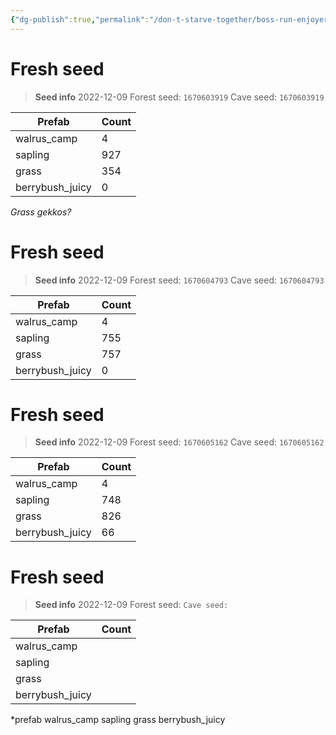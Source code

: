 ```yaml
---
{"dg-publish":true,"permalink":"/don-t-starve-together/boss-run-enjoyers/world-seeds-unexplored/"}
---
```



# Fresh seed
> **Seed info** 2022-12-09
> Forest seed: `1670603919`
> Cave seed: `1670603919`

**Prefab** | **Count**
---|---
walrus_camp| 4
sapling|927
grass|354
berrybush_juicy|0
*Grass gekkos?*


# Fresh seed
> **Seed info** 2022-12-09
> Forest seed: `1670604793`
> Cave seed: `1670604793`


**Prefab** | **Count**
---|---
walrus_camp| 4
sapling| 755
grass|757
berrybush_juicy|0

# Fresh seed
> **Seed info** 2022-12-09
> Forest seed: `1670605162`
> Cave seed: `1670605162`

**Prefab** | **Count**
---|---
walrus_camp| 4
sapling| 748
grass| 826
berrybush_juicy| 66

# Fresh seed
> **Seed info** 2022-12-09
> Forest seed: ``
> Cave seed: ``

**Prefab** | **Count**
---|---
walrus_camp| 
sapling|
grass|
berrybush_juicy|

*prefab walrus_camp sapling grass berrybush_juicy